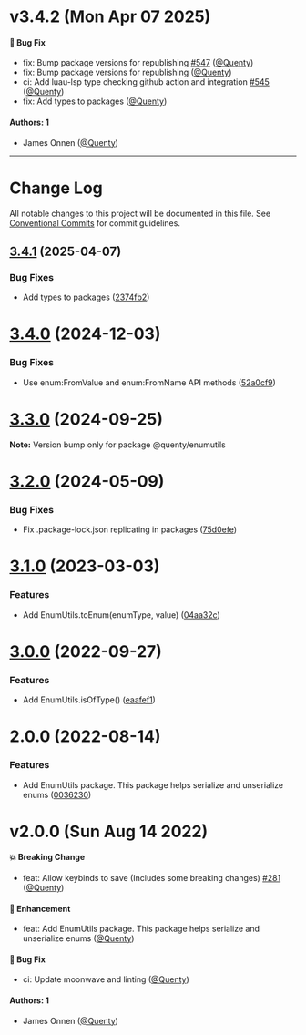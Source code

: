 # v3.4.2 (Mon Apr 07 2025)

#### 🐛 Bug Fix

- fix: Bump package versions for republishing [#547](https://github.com/Quenty/NevermoreEngine/pull/547) ([@Quenty](https://github.com/Quenty))
- fix: Bump package versions for republishing ([@Quenty](https://github.com/Quenty))
- ci: Add luau-lsp type checking github action and integration [#545](https://github.com/Quenty/NevermoreEngine/pull/545) ([@Quenty](https://github.com/Quenty))
- fix: Add types to packages ([@Quenty](https://github.com/Quenty))

#### Authors: 1

- James Onnen ([@Quenty](https://github.com/Quenty))

---

# Change Log

All notable changes to this project will be documented in this file.
See [Conventional Commits](https://conventionalcommits.org) for commit guidelines.

## [3.4.1](https://github.com/Quenty/NevermoreEngine/compare/@quenty/enumutils@3.4.0...@quenty/enumutils@3.4.1) (2025-04-07)


### Bug Fixes

* Add types to packages ([2374fb2](https://github.com/Quenty/NevermoreEngine/commit/2374fb2b043cfbe0e9b507b3316eec46a4e353a0))





# [3.4.0](https://github.com/Quenty/NevermoreEngine/compare/@quenty/enumutils@3.3.0...@quenty/enumutils@3.4.0) (2024-12-03)


### Bug Fixes

* Use enum:FromValue and enum:FromName API methods ([52a0cf9](https://github.com/Quenty/NevermoreEngine/commit/52a0cf99d32995644d6bb00a94a59dcd6f62939c))





# [3.3.0](https://github.com/Quenty/NevermoreEngine/compare/@quenty/enumutils@3.2.0...@quenty/enumutils@3.3.0) (2024-09-25)

**Note:** Version bump only for package @quenty/enumutils





# [3.2.0](https://github.com/Quenty/NevermoreEngine/compare/@quenty/enumutils@3.1.0...@quenty/enumutils@3.2.0) (2024-05-09)


### Bug Fixes

* Fix .package-lock.json replicating in packages ([75d0efe](https://github.com/Quenty/NevermoreEngine/commit/75d0efeef239f221d93352af71a5b3e930ec23c5))





# [3.1.0](https://github.com/Quenty/NevermoreEngine/compare/@quenty/enumutils@3.0.0...@quenty/enumutils@3.1.0) (2023-03-03)


### Features

* Add EnumUtils.toEnum(enumType, value) ([04aa32c](https://github.com/Quenty/NevermoreEngine/commit/04aa32c899c27f7ec87325cf7bb72c3ea900a767))





# [3.0.0](https://github.com/Quenty/NevermoreEngine/compare/@quenty/enumutils@2.0.0...@quenty/enumutils@3.0.0) (2022-09-27)


### Features

* Add EnumUtils.isOfType() ([eaafef1](https://github.com/Quenty/NevermoreEngine/commit/eaafef12fcf57fb6e96de865c6f0b2c110bf3bcc))





# 2.0.0 (2022-08-14)


### Features

* Add EnumUtils package. This package helps serialize and unserialize enums ([0036230](https://github.com/Quenty/NevermoreEngine/commit/003623062250ede4d8327959f131bdab516f7ac6))





# v2.0.0 (Sun Aug 14 2022)

#### 💥 Breaking Change

- feat: Allow keybinds to save (Includes some breaking changes) [#281](https://github.com/Quenty/NevermoreEngine/pull/281) ([@Quenty](https://github.com/Quenty))

#### 🚀 Enhancement

- feat: Add EnumUtils package. This package helps serialize and unserialize enums ([@Quenty](https://github.com/Quenty))

#### 🐛 Bug Fix

- ci: Update moonwave and linting ([@Quenty](https://github.com/Quenty))

#### Authors: 1

- James Onnen ([@Quenty](https://github.com/Quenty))
